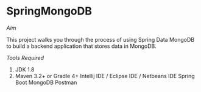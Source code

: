 # SpringMongoDB

*Aim*

This project walks you through the process of using Spring Data MongoDB to build a backend application that stores data in MongoDB.

*Tools Required*

1. JDK 1.8
2. Maven 3.2+ or Gradle 4+
Intellij IDE / Eclipse IDE / Netbeans IDE
Spring Boot
MongoDB
Postman
